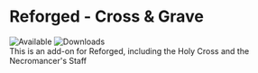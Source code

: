 # Reforged - Cross & Grave
![Available](http://cf.way2muchnoise.eu/versions/reforged-cross-grave.svg) ![Downloads](http://cf.way2muchnoise.eu/full_242648_downloads.svg)<br>
This is an add-on for Reforged, including the Holy Cross and the Necromancer's Staff
